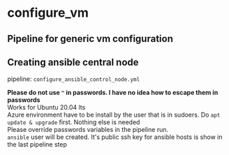 # configure_vm
## Pipeline for generic vm configuration

## Creating ansible central node
pipeline: `configure_ansible_control_node.yml` </br>

**Please do not use `"` in passwords. I have no idea how to escape them in passwords** </br>
Works for Ubuntu 20.04 lts </br>
Azure environment have to be install by the user that is in sudoers. Do `apt update & upgrade` first. Nothing else is needed </br>
Please override passwords variables in the pipeline run. </br>
`ansible` user will be created. It's public ssh key for ansible hosts is show in the last pipeline step
